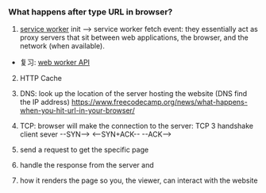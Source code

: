 ### What happens after type URL in browser?

1.  [service worker](https://developer.mozilla.org/en-US/docs/Web/API/Service_Worker_API) init --> service worker fetch event: they essentially act as proxy servers that sit between web applications, the browser, and the network (when available).

- 复习: [web worker API](https://developer.mozilla.org/en-US/docs/Web/API/Web_Workers_API)

2.  HTTP Cache
3.  DNS: look up the location of the server hosting the website (DNS find the IP address)
    https://www.freecodecamp.org/news/what-happens-when-you-hit-url-in-your-browser/
4.  TCP: browser will make the connection to the server: TCP 3 handshake
    client sever
    --SYN-->
    <--SYN+ACK--
    --ACK-->

5.  send a request to get the specific page
6.  handle the response from the server and
7.  how it renders the page so you, the viewer, can interact with the website
